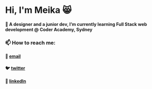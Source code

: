 # Hi, I'm Meika 😸

#### 🌱 A designer and a junior dev, I’m currently learning Full Stack web development @ Coder Academy, Sydney

### 📫   How to reach me:
#### 📩   [email](meikafreckelton@gmail.com)
#### 🐦   [twitter](https://twitter.com/meikafreckelton)
#### 📲   [linkedIn](https://www.linkedin.com/in/meika-freckelton-269741195)

